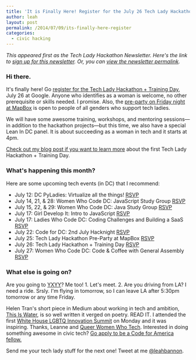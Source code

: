```yaml
---
title: 'It is Finally Here! Register for the July 26 Tech Lady Hackathon + More'
author: leah
layout: post
permalink: /2014/07/09/its-finally-here-register
categories:
  - civic hacking
---
```


_This appeared first as the Tech Lady Hackathon Newsletter. Here's the link to [sign up for this newsletter](/newsletter). Or, you can [view the newsletter permalink](http://eepurl.com/Yob1n)._

### Hi there.

It's finally here! Go [register for the Tech Lady Hackathon + Training Day](http://techladyhackathon2.eventbrite.com), July 26 at Google. Anyone who identifies as a woman is welcome, no other prerequisite or skills needed. I promise.&nbsp;Also, the [pre-party on Friday night at MapBox](http://techladyjuly.splashthat.com/) is open to people of all genders who support tech ladies.

We will have some awesome training, workshops, and mentoring sessions&mdash;in addition to the hackathon projects&mdash;but this time, we also have a special Lean In DC panel. It is about succeeding as a woman in tech and it starts at 4pm.

[Check out my blog post if you want to&nbsp;learn more](http://leah.io/2014/01/that-techlady-hackathon-we-organized-was-awesome-so-whats-next/) about the first Tech Lady Hackathon + Training Day.

### What's happening this month?

Here are some upcoming tech events (in DC) that I recommend:

*   July 12: DC PyLadies: Virtualize all the things! [RSVP](http://www.meetup.com/dc-pyladies/events/187907662/)
*   July 14, 21, &amp; 28: Women Who Code DC: JavaScript Study Group [RSVP](http://www.meetup.com/Women-Who-Code-DC/events/190663112/)
*   July 15, 22, &amp; 29: Women Who Code DC: Java Study Group [RSVP](http://www.meetup.com/Women-Who-Code-DC/events/192496552/)
*   July 17: Girl Develop It: Intro to JavaScript [RSVP](http://www.meetup.com/Women-Who-Code-DC/events/192496552/)
*   July 17: Ladies Who Code DC: Coding Challenges and Building a SaaS [RSVP](http://www.meetup.com/Ladies-Who-Code-Washington-DC/events/182837962/)
*   July 22: Code for DC: 2nd July Hacknight [RSVP](http://www.meetup.com/Code-for-DC/events/194027162/)
*   July 25: Tech Lady Hackathon Pre-Party at MapBox [RSVP](http://techladyjuly.splashthat.com/)
*   July 26: Tech Lady Hackathon + Training Day [RSVP](http://techladyhackathon2.eventbrite.com)
*   July 27: Women Who Code DC: Code &amp; Coffee with General Assembly [RSVP](http://www.meetup.com/Women-Who-Code-DC/events/192420782/)

### What else is going on?

Are you going to&nbsp;[YXYY](http://www.yesandyesyes.com/#say-yes)? Me too! 1. Let's&nbsp;meet. 2. Are you driving from LA? I need a ride. Srsly.&nbsp;I'm flying in tomorrow, so I can leave LA after 5:30pm tomorrow or any time Friday.

Helen Tran's short piece in Medium about working in tech and ambition, [This Is Water](https://medium.com/@tranhelen/this-is-water-2ba9dbbe7e28), is so well written it verged on poetry. READ IT. I attended&nbsp;the first [White House LGBTQ Innovation Summit](https://twitter.com/search?q=%23whitehouselgbt&src=typd) on Monday and it was inspiring. Thanks, Leanne and [Queer Women Who Tech](http://lesbianswhotech.org/). Interested in doing something awesome in civic tech? [Go apply to be a Code for America fellow.](http://codeforamerica.org/geeks/fellowship-apply/)

Send me your tech lady stuff for the next one! Tweet at me [@leahbannon](http://twitter.com/leahbannon).
